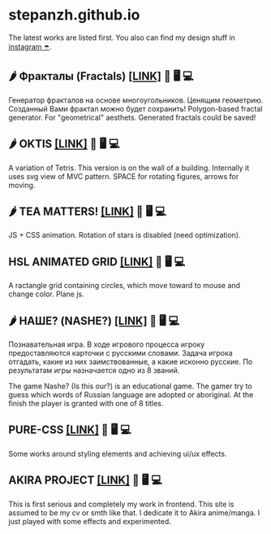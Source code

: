 # stepanzh.github.io
The latest works are listed first.
You also can find my design stuff in [instagram ☂️](https://instagram.com/stepanzh_design/).

## 🌶️ Фракталы (Fractals) [[LINK]](https://stepanzh.github.io/fractals/) 📵 🖥️ 💻
Генератор фракталов на основе многоугольников. Ценящим геометрию. Созданный Вами фрактал можно будет сохранить!
Polygon-based fractal generator. For "geometrical" aesthets. Generated fractals could be saved!

## 🌶️ OKTIS [[LINK]](https://stepanzh.github.io/oktis/) 📱 🖥️ 💻
A variation of Tetris. This version is on the wall of a building. Internally it uses svg view of MVC pattern.
SPACE for rotating figures, arrows for moving.

## 🌶️ TEA MATTERS! [[LINK]](https://stepanzh.github.io/tea-matters/) 📱 🖥️ 💻
JS + CSS animation. Rotation of stars is disabled (need optimization).

## HSL ANIMATED GRID [[LINK]](https://stepanzh.github.io/hsl-grid/) 📵 🖥️ 💻
A ractangle grid containing circles, which move toward to mouse and change color. Plane js.

## 🌶️ НАШЕ? (NASHE?) [[LINK]](https://stepanzh.github.io/etymology/) 📱 🖥️ 💻
Познавательная игра. В ходе игрового процесса игроку предоставляются карточки с русскими словами. Задача игрока отгадать, какие из них заимствованные, а какие исконно русские. По результатам игры назначается одно из 8 званий.

The game Nashe? (Is this our?) is an educational game. The gamer try to guess which words of Russian language are adopted or aboriginal. At the finish the player is granted with one of 8 titles.

## PURE-CSS [[LINK]](https://stepanzh.github.io/pure-css/) 📱 🖥️ 💻
Some works around styling elements and achieving ui/ux effects.

## AKIRA PROJECT [[LINK]](https://stepanzh.github.io/akira/) 📵 🖥️ 💻
This is first serious and completely my work in frontend. This site is assumed to be my cv or smth like that.
I dedicate it to Akira anime/manga. I just played with some effects and experimented.
